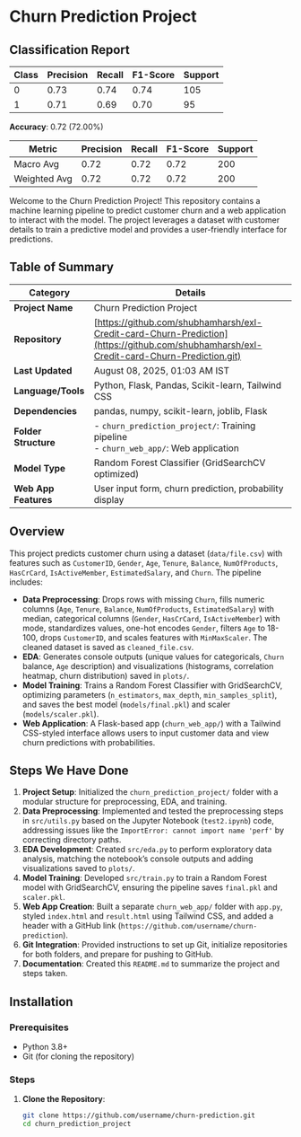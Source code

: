 # Churn Prediction Project
## Classification Report

| Class | Precision | Recall | F1-Score | Support |
|-------|-----------|--------|----------|---------|
| 0     | 0.73      | 0.74   | 0.74     | 105     |
| 1     | 0.71      | 0.69   | 0.70     | 95      |

**Accuracy**: 0.72 (72.00%)

| Metric        | Precision | Recall | F1-Score | Support |
|---------------|-----------|--------|----------|---------|
| Macro Avg     | 0.72      | 0.72   | 0.72     | 200     |
| Weighted Avg  | 0.72      | 0.72   | 0.72     | 200     |

Welcome to the Churn Prediction Project! This repository contains a machine learning pipeline to predict customer churn and a web application to interact with the model. The project leverages a dataset with customer details to train a predictive model and provides a user-friendly interface for predictions.

## Table of Summary

| **Category**         | **Details**                              |
|-----------------------|------------------------------------------|
| **Project Name**      | Churn Prediction Project                 |
| **Repository** | [https://github.com/shubhamharsh/exl-Credit-card-Churn-Prediction](https://github.com/shubhamharsh/exl-Credit-card-Churn-Prediction.git) |
| **Last Updated**      | August 08, 2025, 01:03 AM IST            |
| **Language/Tools**    | Python, Flask, Pandas, Scikit-learn, Tailwind CSS |
| **Dependencies**      | pandas, numpy, scikit-learn, joblib, Flask |
| **Folder Structure**  | - `churn_prediction_project/`: Training pipeline<br>- `churn_web_app/`: Web application |
| **Model Type**        | Random Forest Classifier (GridSearchCV optimized) |
| **Web App Features**  | User input form, churn prediction, probability display |

## Overview

This project predicts customer churn using a dataset (`data/file.csv`) with features such as `CustomerID`, `Gender`, `Age`, `Tenure`, `Balance`, `NumOfProducts`, `HasCrCard`, `IsActiveMember`, `EstimatedSalary`, and `Churn`. The pipeline includes:

- **Data Preprocessing**: Drops rows with missing `Churn`, fills numeric columns (`Age`, `Tenure`, `Balance`, `NumOfProducts`, `EstimatedSalary`) with median, categorical columns (`Gender`, `HasCrCard`, `IsActiveMember`) with mode, standardizes values, one-hot encodes `Gender`, filters `Age` to 18-100, drops `CustomerID`, and scales features with `MinMaxScaler`. The cleaned dataset is saved as `cleaned_file.csv`.
- **EDA**: Generates console outputs (unique values for categoricals, `Churn` balance, `Age` description) and visualizations (histograms, correlation heatmap, churn distribution) saved in `plots/`.
- **Model Training**: Trains a Random Forest Classifier with GridSearchCV, optimizing parameters (`n_estimators`, `max_depth`, `min_samples_split`), and saves the best model (`models/final.pkl`) and scaler (`models/scaler.pkl`).
- **Web Application**: A Flask-based app (`churn_web_app/`) with a Tailwind CSS-styled interface allows users to input customer data and view churn predictions with probabilities.

## Steps We Have Done
1. **Project Setup**: Initialized the `churn_prediction_project/` folder with a modular structure for preprocessing, EDA, and training.
2. **Data Preprocessing**: Implemented and tested the preprocessing steps in `src/utils.py` based on the Jupyter Notebook (`test2.ipynb`) code, addressing issues like the `ImportError: cannot import name 'perf'` by correcting directory paths.
3. **EDA Development**: Created `src/eda.py` to perform exploratory data analysis, matching the notebook’s console outputs and adding visualizations saved to `plots/`.
4. **Model Training**: Developed `src/train.py` to train a Random Forest model with GridSearchCV, ensuring the pipeline saves `final.pkl` and `scaler.pkl`.
5. **Web App Creation**: Built a separate `churn_web_app/` folder with `app.py`, styled `index.html` and `result.html` using Tailwind CSS, and added a header with a GitHub link (`https://github.com/username/churn-prediction`).
6. **Git Integration**: Provided instructions to set up Git, initialize repositories for both folders, and prepare for pushing to GitHub.
7. **Documentation**: Created this `README.md` to summarize the project and steps taken.

## Installation

### Prerequisites
- Python 3.8+
- Git (for cloning the repository)

### Steps
1. **Clone the Repository**:
   ```bash
   git clone https://github.com/username/churn-prediction.git
   cd churn_prediction_project
